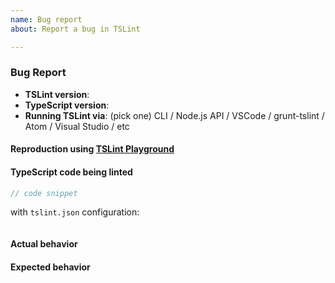 ```yaml
---
name: Bug report
about: Report a bug in TSLint

---
```


### Bug Report

- __TSLint version__:
- __TypeScript version__:
- __Running TSLint via__: (pick one) CLI / Node.js API / VSCode / grunt-tslint / Atom / Visual Studio / etc

#### Reproduction using [TSLint Playground](https://palantir.github.io/tslint-playground)

<!--
Bug reports for rules should include a reproduction using the tslint-playground website. Click the `Save to URL` button and paste the URL here.
-->

#### TypeScript code being linted

```ts
// code snippet
```

with `tslint.json` configuration:

```json

```

#### Actual behavior

#### Expected behavior
